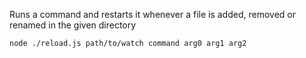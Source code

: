 Runs a command and restarts it whenever a file is added, removed or
renamed in the given directory

```
node ./reload.js path/to/watch command arg0 arg1 arg2
```
